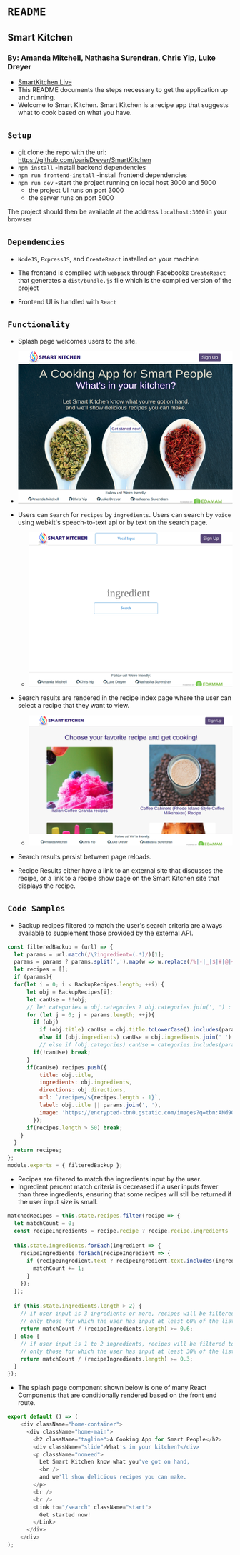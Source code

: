 # `README`

## Smart Kitchen
### By: Amanda Mitchell, Nathasha Surendran, Chris Yip, Luke Dreyer	

- [SmartKitchen Live](https://smart-kitchen-recipes.herokuapp.com/)
- This README documents the steps necessary to get the
application up and running.
- Welcome to Smart Kitchen. Smart Kitchen is a recipe app that suggests what to cook based on what you have.


## `Setup`

- git clone the repo with the url:
https://github.com/parisDreyer/SmartKitchen
- `npm install` -install backend dependencies
- `npm run frontend-install` -install frontend dependencies
- `npm run dev` -start the project running on local host 3000 and 5000
  - the project UI runs on port 3000
  - the server runs on port 5000

The project should then be available at the address `localhost:3000` in your browser


## `Dependencies`

* `NodeJS`, `ExpressJS`, and `CreateReact` installed on your machine

* The frontend is compiled with `webpack` through Facebooks `CreateReact` that generates a `dist/bundle.js` file which is the compiled version of the project
* Frontend UI is handled with `React`


## `Functionality`

* Splash page welcomes users to the site.

- ![Splash Page](./frontend/src/images/splash_page.png)

* Users can `Search` for `recipes` by `ingredients`. Users can search by `voice` using webkit's speech-to-text api or by text on the search page.
  - ![Search Recipes Form](./frontend/src/images/search_page.png)

* Search results are rendered in the recipe index page where the user can select a recipe that they want to view.
  - ![Search Index page](./frontend/src/images/search_results_page.png)

* Search results persist between page reloads.

* Recipe Results either have a link to an external site that discusses the recipe, or a link to a recipe show page on the Smart Kitchen site that displays the recipe.

## `Code Samples`

* Backup recipes filtered to match the user's search criteria are always available to supplement those provided by the external API.
```javascript
const filteredBackup = (url) => {
  let params = url.match(/\?ingredient=(.*)/)[1];
  params = params ? params.split(',').map(w => w.replace(/%|-|_|$|#|@|~|<|>|\ |\+|`|/gi, "").toLowerCase()) : params;
  let recipes = [];
  if (params){
  for(let i = 0; i < BackupRecipes.length; ++i) {
      let obj = BackupRecipes[i];
      let canUse = !!obj;
      // let categories = obj.categories ? obj.categories.join(', ') : ''; // use maybe
      for (let j = 0; j < params.length; ++j){
        if (obj)
          if (obj.title) canUse = obj.title.toLowerCase().includes(params[j]);
          else if (obj.ingredients) canUse = obj.ingredients.join(' ').toLowerCase().includes(params[j]);
          // else if (obj.categories) canUse = categories.includes(params[j]) // use maybe
        if(!canUse) break;
      }
      if(canUse) recipes.push({
          title: obj.title,
          ingredients: obj.ingredients,
          directions: obj.directions,
          url: `/recipes/${recipes.length - 1}`,
          label: obj.title || params.join(', '),
          image: 'https://encrypted-tbn0.gstatic.com/images?q=tbn:ANd9GcQmr2voMEJRAC2K9CmZ9c9B4TLfogkg3iN0pa3o7DNwL_qnV99K'
        });
      if(recipes.length > 50) break;
    }
  }
  return recipes;
};
module.exports = { filteredBackup };
```

* Recipes are filtered to match the ingredients input by the user.
* Ingredient percent match criteria is decreased if a user inputs fewer than three ingredients, ensuring that some recipes will still be returned if the user input size is small.

```javascript
matchedRecipes = this.state.recipes.filter(recipe => {
  let matchCount = 0;
  const recipeIngredients = recipe.recipe ? recipe.recipe.ingredients : recipe.ingredients ? recipe.ingredients : [];

  this.state.ingredients.forEach(ingredient => {
    recipeIngredients.forEach(recipeIngredient => {
      if (recipeIngredient.text ? recipeIngredient.text.includes(ingredient) : recipeIngredient.includes(ingredient)) {
        matchCount += 1;
      }
    });
  });

  if (this.state.ingredients.length > 2) {
    // if user input is 3 ingredients or more, recipes will be filtered to show
    // only those for which the user has input at least 60% of the listed ingredients
    return matchCount / (recipeIngredients.length) >= 0.6;
  } else {
    // if user input is 1 to 2 ingredients, recipes will be filtered to show
    // only those for which the user has input at least 30% of the listed ingredients
    return matchCount / (recipeIngredients.length) >= 0.3;
  }
});
```
* The splash page component shown below is one of many React Components that are conditionally rendered based on the front end route.
```javascript
export default () => (
    <div className="home-container">
      <div className="home-main">
        <h2 className="tagline">A Cooking App for Smart People</h2>
        <div className="slide">What's in your kitchen?</div>
        <p className="noneed">
          Let Smart Kitchen know what you've got on hand,
          <br />
          and we'll show delicious recipes you can make.
        </p>
        <br />
        <br />
        <Link to="/search" className="start">
          Get started now!
        </Link>
      </div>
    </div>
);
```
